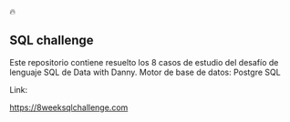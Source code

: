 🔥 
## SQL challenge

Este repositorio contiene resuelto los 8 casos de estudio del desafío de lenguaje SQL de Data with Danny.
Motor de base de datos: Postgre SQL

Link:

https://8weeksqlchallenge.com
